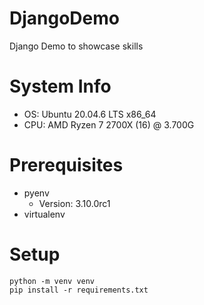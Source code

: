 # DjangoDemo
Django Demo to showcase skills

# System Info
- OS: Ubuntu 20.04.6 LTS x86_64 
- CPU: AMD Ryzen 7 2700X (16) @ 3.700G


# Prerequisites
- pyenv
  - Version: 3.10.0rc1
- virtualenv

# Setup
```
python -m venv venv
pip install -r requirements.txt
```